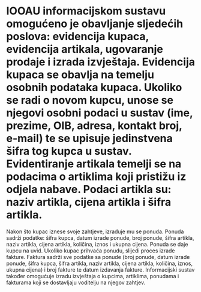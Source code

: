 # IOOAU informacijskom sustavu omogućeno je obavljanje sljedećih poslova: evidencija kupaca, evidencija artikala, ugovaranje prodaje i izrada izvještaja. Evidencija kupaca se obavlja na temelju osobnih podataka kupaca. Ukoliko se radi o novom kupcu, unose se njegovi osobni podaci u sustav (ime, prezime, OIB, adresa, kontakt broj, e-mail) te se upisuje jedinstvena šifra tog kupca u sustav. Evidentiranje artikala temelji se na podacima o artiklima koji pristižu iz odjela nabave. Podaci artikla su: naziv artikla, cijena artikla i šifra artikla.
Nakon što kupac iznese svoje zahtjeve, izrađuje mu se ponuda. Ponuda sadrži podatke: šifra kupca, datum izrade ponude, broj ponude, šifra artikla, naziv artikla, cijena artikla, količina, iznos i ukupna cijena. Ponuda se daje kupcu na uvid. Ukoliko kupac prihvaća ponudu, slijedi proces izrade fakture. Faktura sadrži sve podatke sa ponude (broj ponude, datum izrade ponude, šifra kupca, šifra artikla, naziv artikla, cijena artikla, količina, iznos, ukupna cijena) i broj fakture te datum izdavanja fakture.
Informacijski sustav također omogućuje izradu izvještaja o kupcima, artiklima, ponudama i fakturama koji se dostavljaju voditelju na njegov zahtjev.
